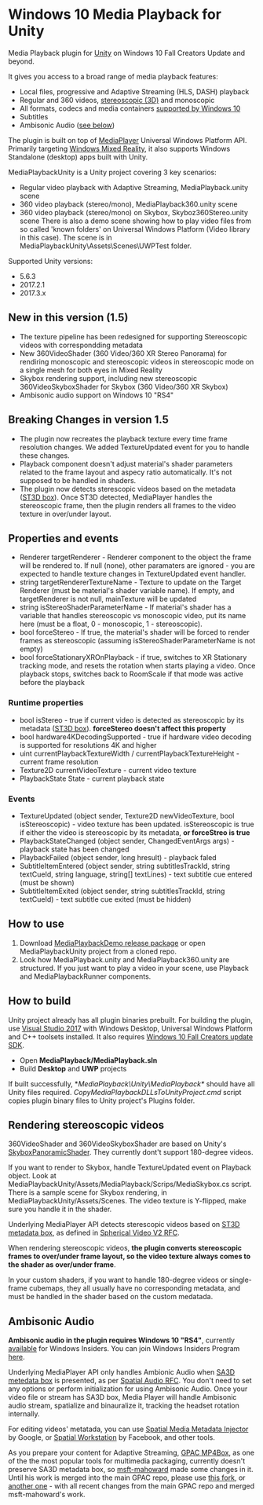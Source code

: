  # Windows 10 Media Playback for Unity

Media Playback plugin for [Unity](https://unity3d.com/) on Windows 10 Fall Creators Update and beyond. 

It gives you access to a broad range of media playback features: 
* Local files, progressive and Adaptive Streaming (HLS, DASH) playback 
* Regular and 360 videos, [stereoscopic (3D)](https://github.com/vladkol/MediaPlayback#rendering-stereoscopic-videos) and monoscopic   
* All formats, codecs and media containers [supported by Windows 10](https://docs.microsoft.com/en-us/windows/uwp/audio-video-camera/supported-codecs#video-codec--format-support) 
* Subtitles 
* Ambisonic Audio ([see below](https://github.com/vladkol/MediaPlayback/blob/master/README.md#ambisonic-audio))

The plugin is built on top of [MediaPlayer](https://docs.microsoft.com/en-us/windows/uwp/audio-video-camera/play-audio-and-video-with-mediaplayer) Universal Windows Platform API. 
Primarily targeting [Windows Mixed Reality](https://developer.microsoft.com/en-us/windows/mixed-reality/mixed_reality), it also supports Windows Standalone (desktop) apps built with Unity. 
  
MediaPlaybackUnity is a Unity project covering 3 key scenarios: 
* Regular video playback with Adaptive Streaming, MediaPlayback.unity scene  
* 360 video playback (stereo/mono), MediaPlayback360.unity scene
* 360 video playback (stereo/mono) on Skybox, Skyboz360Stereo.unity scene 
There is also a demo scene showing how to play video files from so called 'known folders' on Universal Windows Platform (Video library in this case). The scene is in MediaPlaybackUnity\Assets\Scenes\UWPTest folder. 

Supported Unity versions: 
* 5.6.3 
* 2017.2.1
* 2017.3.x

## New in this version (1.5) 
* The texture pipeline has been redesigned for supporting Stereoscopic videos with correspondding metadata 
* New 360VideoShader (360 Video/360 XR Stereo Panorama) for rendiring monoscopic and stereoscopic videos in stereoscopic mode on a single mesh for both eyes in Mixed Reality  
* Skybox rendering support, including new stereoscopic 360VideoSkyboxShader for Skybox (360 Video/360 XR Skybox)
* Ambisonic audio support on Windows 10 "RS4" 

## Breaking Changes in version 1.5 
* The plugin now recreates the playback texture every time frame resolution changes. We added TextureUpdated event for you to handle these changes. 
* Playback component doesn't adjust material's shader parameters related to the frame layout and aspecy ratio automatically. It's not supposed to be handled in shaders. 
* The plugin now detects sterescopic videos based on the metadata ([ST3D box](https://github.com/google/spatial-media/blob/master/docs/spherical-video-v2-rfc.md)). Once ST3D detected, MediaPlayer handles the stereoscopic frame, then the plugin renders all frames to the video texture in over/under layout. 

## Properties and events 
* Renderer targetRenderer - Renderer component to the object the frame will be rendered to. If null (none), other paramaters are ignored - you are expected to handle texture changes in TextureUpdated event handler. 
* string targetRendererTextureName - Texture to update on the Target Renderer (must be material's shader variable name). If empty, and targetRenderer is not null, mainTexture will be updated 
* string isStereoShaderParameterName - If material's shader has a variable that handles stereoscopic vs monoscopic video, put its name here (must be a float, 0 - monoscopic, 1 - stereoscopic). 
* bool forceStereo - If true, the material's shader will be forced to render frames as stereoscopic (assuming isStereoShaderParameterName is not empty) 
* bool forceStationaryXROnPlayback - if true, switches to XR Stationary tracking mode, and resets the rotation when starts playing a video. Once playback stops, switches back to RoomScale if that mode was active before the playback 

### Runtime properties 
* bool isStereo - true if current video is detected as stereoscopic by its metadata ([ST3D box](https://github.com/google/spatial-media/blob/master/docs/spherical-video-v2-rfc.md)). **forceStereo doesn't affect this property** 
* bool hardware4KDecodingSupported - true if hardware video decoding is supported for resolutions 4K and higher 
* uint currentPlaybackTextureWidth / currentPlaybackTextureHeight - current frame resolution 
* Texture2D currentVideoTexture - current video texture 
* PlaybackState State - current playback state 

### Events 
* TextureUpdated (object sender, Texture2D newVideoTexture, bool isStereoscopic) - video texture has been updated. isStereoscopic is true if either the video is stereoscopic by its metadata, **or forceStreo is true** 
* PlaybackStateChanged (object sender, ChangedEventArgs<PlaybackState> args) - playback state has been changed 
* PlaybackFailed (object sender, long hresult) - playback faled 
* SubtitleItemEntered (object sender, string subtitlesTrackId, string textCueId, string language, string[] textLines) - text subtitle cue entered (must be shown) 
* SubtitleItemExited (object sender, string subtitlesTrackId, string textCueId) - text subtitle cue exited (must be hidden) 

## How to use 
1. Download [MediaPlaybackDemo release package](https://github.com/vladkol/MediaPlayback/releases) or open MediaPlaybackUnity project from a cloned repo.
2. Look how MediaPlayback.unity and MediaPlayback360.unity are structured. If you just want to play a video in your scene, use Playback and MediaPlaybackRunner components. 

## How to build
Unity project already has all plugin binaries prebuilt. 
For building the plugin, use [Visual Studio 2017](https://www.visualstudio.com/downloads/) with Windows Desktop, Universal Windows Platform and C++ toolsets installed. It also requires [Windows 10 Fall Creators update SDK](https://developer.microsoft.com/en-US/windows/downloads/windows-10-sdk).

* Open **MediaPlayback/MediaPlayback.sln** 
* Build **Desktop** and **UWP** projects 

If built successfully, **MediaPlayback\Unity\MediaPlayback\** should have all Unity files required. *CopyMediaPlaybackDLLsToUnityProject.cmd* script copies plugin binary files to Unity project's Plugins folder.

## Rendering stereoscopic videos 
360VideoShader and 360VideoSkyboxShader are based on Unity's [SkyboxPanoramicShader](https://github.com/Unity-Technologies/SkyboxPanoramicShader). 
They currently dont't support 180-degree videos. 

If you want to render to Skybox, handle TextureUpdated event on Playback object. Look at MediaPlaybackUnity/Assets/MediaPlayback/Scrips/MediaSkybox.cs script. 
There is a sample scene for Skybox rendering, in MediaPlaybackUnity/Assets/Scenes. 
The video texture is Y-flipped, make sure you handle it in the shader. 

Underlying MediaPlayer API detects sterescopic videos based on [ST3D metadata box](https://github.com/google/spatial-media/blob/master/docs/spherical-video-v2-rfc.md), as defined in [Spherical Video V2 RFC](https://github.com/google/spatial-media/blob/master/docs/spherical-video-v2-rfc.md).

When rendering stereoscopic videos, **the plugin converts stereoscopic frames to over/under frame layout, so the video texture always comes to the shader as over/under frame**. 

In your custom shaders, if you want to handle 180-degree videos or single-frame cubemaps, they all usually have no corresponding metadata, and must be handled in the shader based on the custom medatada. 

## Ambisonic Audio 
**Ambisonic audio in the plugin requires Windows 10 "RS4"**, currently [available](https://insider.windows.com/en-us/) for Windows Insiders. You can join Windows Insiders Program [here](https://insider.windows.com/en-us/insidersigninmsa/). 

Underlying MediaPlayer API only handles Ambionic Audio when [SA3D metedata box](https://github.com/google/spatial-media/blob/master/docs/spatial-audio-rfc.md) is presented, as per [Spatial Audio RFC](https://github.com/google/spatial-media/blob/master/docs/spatial-audio-rfc.md). You don't need to set any options or perform initialization for using Ambisonic Audio. Once your video file or stream has SA3D box, Media Player will handle Ambisonic audio stream, spatialize and binauralize it, tracking the headset rotation internally. 

For editing videos' metatada, you can use [Spatial Media Metadata Injector](https://github.com/google/spatial-media/releases) by Google, or [Spatial Workstation](https://facebook360.fb.com/spatial-workstation/) by Facebook, and other tools. 

As you prepare your content for Adaptive Streaming, [GPAC MP4Box](https://gpac.wp.imt.fr/mp4box/), as one of the the most popular tools for multimedia packaging, currently doesn't preserve SA3D metadata box, so [msft-mahoward](https://github.com/msft-mahoward) made some changes in it. Until his work is merged into the main GPAC repo, please use [this fork](https://github.com/msft-mahoward/gpac), or [another one](https://github.com/vladkol/gpac) - with all recent changes from the main GPAC repo and merged msft-mahoward's work. 
